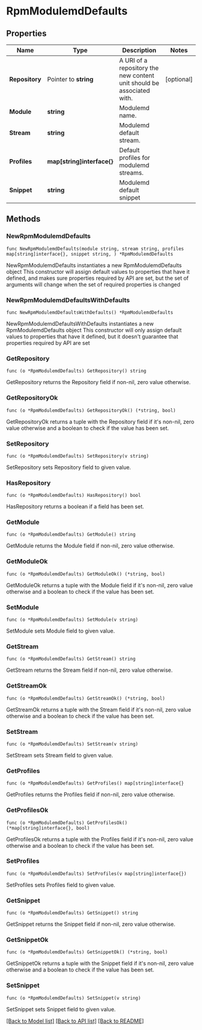 # RpmModulemdDefaults

## Properties

Name | Type | Description | Notes
------------ | ------------- | ------------- | -------------
**Repository** | Pointer to **string** | A URI of a repository the new content unit should be associated with. | [optional] 
**Module** | **string** | Modulemd name. | 
**Stream** | **string** | Modulemd default stream. | 
**Profiles** | **map[string]interface{}** | Default profiles for modulemd streams. | 
**Snippet** | **string** | Modulemd default snippet | 

## Methods

### NewRpmModulemdDefaults

`func NewRpmModulemdDefaults(module string, stream string, profiles map[string]interface{}, snippet string, ) *RpmModulemdDefaults`

NewRpmModulemdDefaults instantiates a new RpmModulemdDefaults object
This constructor will assign default values to properties that have it defined,
and makes sure properties required by API are set, but the set of arguments
will change when the set of required properties is changed

### NewRpmModulemdDefaultsWithDefaults

`func NewRpmModulemdDefaultsWithDefaults() *RpmModulemdDefaults`

NewRpmModulemdDefaultsWithDefaults instantiates a new RpmModulemdDefaults object
This constructor will only assign default values to properties that have it defined,
but it doesn't guarantee that properties required by API are set

### GetRepository

`func (o *RpmModulemdDefaults) GetRepository() string`

GetRepository returns the Repository field if non-nil, zero value otherwise.

### GetRepositoryOk

`func (o *RpmModulemdDefaults) GetRepositoryOk() (*string, bool)`

GetRepositoryOk returns a tuple with the Repository field if it's non-nil, zero value otherwise
and a boolean to check if the value has been set.

### SetRepository

`func (o *RpmModulemdDefaults) SetRepository(v string)`

SetRepository sets Repository field to given value.

### HasRepository

`func (o *RpmModulemdDefaults) HasRepository() bool`

HasRepository returns a boolean if a field has been set.

### GetModule

`func (o *RpmModulemdDefaults) GetModule() string`

GetModule returns the Module field if non-nil, zero value otherwise.

### GetModuleOk

`func (o *RpmModulemdDefaults) GetModuleOk() (*string, bool)`

GetModuleOk returns a tuple with the Module field if it's non-nil, zero value otherwise
and a boolean to check if the value has been set.

### SetModule

`func (o *RpmModulemdDefaults) SetModule(v string)`

SetModule sets Module field to given value.


### GetStream

`func (o *RpmModulemdDefaults) GetStream() string`

GetStream returns the Stream field if non-nil, zero value otherwise.

### GetStreamOk

`func (o *RpmModulemdDefaults) GetStreamOk() (*string, bool)`

GetStreamOk returns a tuple with the Stream field if it's non-nil, zero value otherwise
and a boolean to check if the value has been set.

### SetStream

`func (o *RpmModulemdDefaults) SetStream(v string)`

SetStream sets Stream field to given value.


### GetProfiles

`func (o *RpmModulemdDefaults) GetProfiles() map[string]interface{}`

GetProfiles returns the Profiles field if non-nil, zero value otherwise.

### GetProfilesOk

`func (o *RpmModulemdDefaults) GetProfilesOk() (*map[string]interface{}, bool)`

GetProfilesOk returns a tuple with the Profiles field if it's non-nil, zero value otherwise
and a boolean to check if the value has been set.

### SetProfiles

`func (o *RpmModulemdDefaults) SetProfiles(v map[string]interface{})`

SetProfiles sets Profiles field to given value.


### GetSnippet

`func (o *RpmModulemdDefaults) GetSnippet() string`

GetSnippet returns the Snippet field if non-nil, zero value otherwise.

### GetSnippetOk

`func (o *RpmModulemdDefaults) GetSnippetOk() (*string, bool)`

GetSnippetOk returns a tuple with the Snippet field if it's non-nil, zero value otherwise
and a boolean to check if the value has been set.

### SetSnippet

`func (o *RpmModulemdDefaults) SetSnippet(v string)`

SetSnippet sets Snippet field to given value.



[[Back to Model list]](../README.md#documentation-for-models) [[Back to API list]](../README.md#documentation-for-api-endpoints) [[Back to README]](../README.md)



